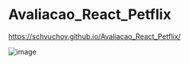 # Avaliacao_React_Petflix

https://schvuchov.github.io/Avaliacao_React_Petflix/

![image](https://github.com/Schvuchov/Avaliacao_React_Petflix/assets/86387013/c0457896-d859-4b98-8d4a-2c6230f781a4)
